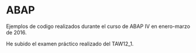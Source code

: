 # ABAP
Ejemplos de codigo realizados durante el curso de ABAP IV en enero-marzo de 2016.

He subido el examen práctico realizado del TAW12_1.
